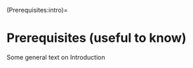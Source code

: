 (Prerequisites:intro)=
# Prerequisites (useful to know)

Some general text on Introduction

```{tableofcontents}
```